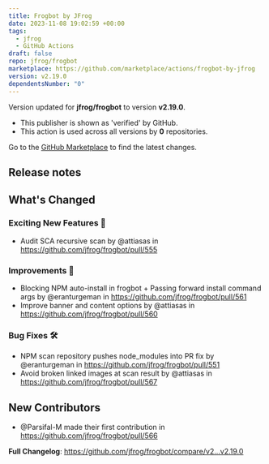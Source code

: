 ```yaml
---
title: Frogbot by JFrog
date: 2023-11-08 19:02:59 +00:00
tags:
  - jfrog
  - GitHub Actions
draft: false
repo: jfrog/frogbot
marketplace: https://github.com/marketplace/actions/frogbot-by-jfrog
version: v2.19.0
dependentsNumber: "0"
---
```



Version updated for **jfrog/frogbot** to version **v2.19.0**.
- This publisher is shown as 'verified' by GitHub.
- This action is used across all versions by **0** repositories.

Go to the [GitHub Marketplace](https://github.com/marketplace/actions/frogbot-by-jfrog) to find the latest changes.

## Release notes

<!-- Release notes generated using configuration in .github/release.yml at v2.19.0 -->

## What's Changed
### Exciting New Features 🎉
* Audit SCA recursive scan by @attiasas in https://github.com/jfrog/frogbot/pull/555
### Improvements 🌱
* Blocking NPM auto-install in frogbot + Passing forward install command args by @eranturgeman in https://github.com/jfrog/frogbot/pull/561
* Improve banner and content options by @attiasas in https://github.com/jfrog/frogbot/pull/560
### Bug Fixes 🛠
* NPM scan repository pushes node_modules into PR fix by @eranturgeman in https://github.com/jfrog/frogbot/pull/551
* Avoid broken linked images at scan result by @attiasas in https://github.com/jfrog/frogbot/pull/567

## New Contributors
* @Parsifal-M made their first contribution in https://github.com/jfrog/frogbot/pull/566

**Full Changelog**: https://github.com/jfrog/frogbot/compare/v2...v2.19.0
